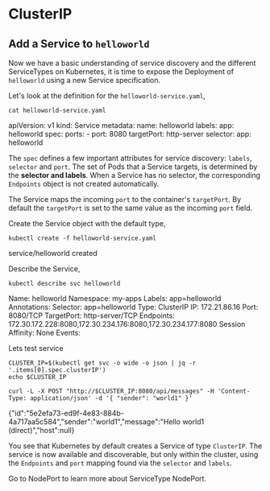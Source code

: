 # ClusterIP

## Add a Service to `helloworld`

Now we have a basic understanding of service discovery and the different ServiceTypes on Kubernetes, it is time to expose the Deployment of `helloworld` using a new Service specification. 

Let's look at the definition for the `helloworld-service.yaml`,

```execute
cat helloworld-service.yaml
```

  apiVersion: v1
  kind: Service
  metadata:
    name: helloworld
    labels:
      app: helloworld
  spec:
    ports:
    - port: 8080
      targetPort: http-server
    selector:
      app: helloworld

The `spec` defines a few important attributes for service discovery: `labels`, `selector` and `port`. The set of Pods that a Service targets, is determined by the **selector and labels**. When a Service has no selector, the corresponding `Endpoints` object is not created automatically.

The Service maps the incoming `port` to the container's `targetPort`. By default the `targetPort` is set to the same value as the incoming `port` field.

Create the Service object with the default type,

```execute
kubectl create -f helloworld-service.yaml
```

service/helloworld created

Describe the Service,

```execute
kubectl describe svc helloworld
```

Name:              helloworld
Namespace:         my-apps
Labels:            app=helloworld
Annotations:       <none>
Selector:          app=helloworld
Type:              ClusterIP
IP:                172.21.86.16
Port:              <unset>  8080/TCP
TargetPort:        http-server/TCP
Endpoints:         172.30.172.228:8080,172.30.234.176:8080,172.30.234.177:8080
Session Affinity:  None
Events:            <none>

Lets test service 

```execute
CLUSTER_IP=$(kubectl get svc -o wide -o json | jq -r '.items[0].spec.clusterIP')
echo $CLUSTER_IP
```

```execute
curl -L -X POST "http://$CLUSTER_IP:8080/api/messages" -H 'Content-Type: application/json' -d '{ "sender": "world1" }'
```

{"id":"5e2efa73-ed9f-4e83-884b-4a717aa5c584","sender":"world1","message":"Hello world1 (direct)","host":null}

You see that Kubernetes by default creates a Service of type `ClusterIP`. The service is now available and discoverable, but only within the cluster, using the `Endpoints` and `port` mapping found via the `selector` and `labels`.

Go to NodePort to learn more about ServiceType NodePort.
